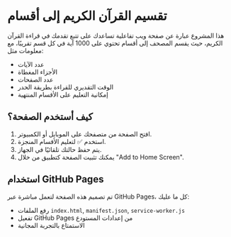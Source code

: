 
# تقسيم القرآن الكريم إلى أقسام

هذا المشروع عبارة عن صفحة ويب تفاعلية تساعدك على تتبع تقدمك في قراءة القرآن الكريم، حيث يقسم المصحف إلى أقسام تحتوي على 1000 آية في كل قسم تقريبًا، مع معلومات مثل:

- عدد الآيات
- الأجزاء المغطاة
- عدد الصفحات
- الوقت التقديري للقراءة بطريقة الحدر
- إمكانية التعليم على الأقسام المنتهية

## كيف أستخدم الصفحة؟

1. افتح الصفحة من متصفحك على الموبايل أو الكمبيوتر.
2. استخدم ✅ لتعليم الأقسام المنجزة.
3. يتم حفظ حالتك تلقائيًا في الجهاز.
4. يمكنك تثبيت الصفحة كتطبيق من خلال "Add to Home Screen".

## استخدام GitHub Pages

تم تصميم هذه الصفحة لتعمل مباشرة عبر GitHub Pages، كل ما عليك:

- رفع الملفات `index.html`, `manifest.json`, `service-worker.js`
- تفعيل GitHub Pages من إعدادات المستودع
- الاستمتاع بالتجربة المجانية

